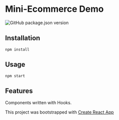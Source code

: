 # Mini-Ecommerce Demo

![GitHub package.json version](https://img.shields.io/github/package-json/v/todstest/tods-test)

## Installation

```
npm install
```

## Usage

```
npm start
```

## Features



Components written with Hooks.

This project was bootstrapped with [Create React App](https://github.com/facebook/create-react-app)


